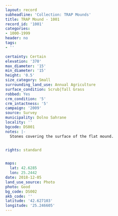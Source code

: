 ```yaml
---
layout: record
subheadline: 'Collection: TRAP Mounds'
title: TRAP Mound - 1001
record_id: '1001'
categories:
- 1000-1999
header: no
tags:
- ''

certainty: Certain
elevation: '370'
max_diameter: '15'
min_diameter: '15'
height: '0.5'
size_category: Small
surrounding_land_use: Annual Agriculture
surface_condition: Scrub|Tall Grass
robbed: Yes
crm_condition: '5'
crm_intactness: '5'
campaign: '2009'
source: Survey
municipality: Dolno Sahrane
locality: ''
bgcode: DS001
notes: |-
  Stones covering the surface of the flat mound.


rights: standard


maps:
  lat: 42.6285
  lon: 25.2442
date: 2018-12-05
land_use_source: Photo
photo: Good
bg_code: DS002
akb_code: ''
latitude: '42.627103'
longitude: '25.246605'
---
```

